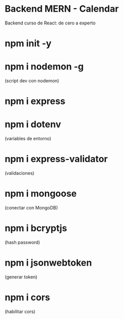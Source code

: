 # Backend MERN - Calendar

Backend curso de React: de cero a experto

# npm init -y

# npm i nodemon -g
(script dev con nodemon)

# npm i express

# npm i dotenv
(variables de entorno)

# npm i express-validator
(validaciones)

# npm i mongoose
(conectar con MongoDB)

# npm i bcryptjs
(hash password)

# npm i jsonwebtoken
(generar token)

# npm i cors
(habilitar cors)